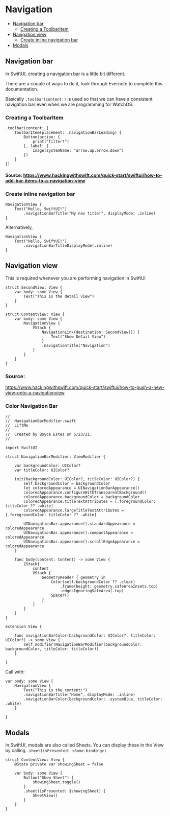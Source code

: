 # Navigation
* [Navigation bar](#navigation-bar)
	* [Creating a ToolbarItem](#creating-a-toolbaritem)
* [Navigation view](#navigationview)
	* [Create inline navigation bar](#create-inline-navigation-bar)
* [Modals](#modals)

## Navigation bar
In SwiftUI, creating a navigation bar is a little bit different.

There are a couple of ways to do it, look through Evernote to complete this documentation. 

Basically `.toolbar(content:)` is used so that we can have a consistent navigation bar even when we are programming for WatchOS.

### Creating a ToolbarItem
```
.toolbar(content: {
    ToolbarItem(placement: .navigationBarLeading) {
        Button(action: {
            print("filter!")
        }, label: {
            Image(systemName: "arrow.up.arrow.down")
        })
    }
})
```

#### Source: https://www.hackingwithswift.com/quick-start/swiftui/how-to-add-bar-items-to-a-navigation-view


### Create inline navigation bar
```
NavigationView {
    Text("Hello, SwiftUI!")
        .navigationBarTitle("My nav title!", displayMode: .inline)
}
```

Alternatively,
```
NavigationView {
    Text("Hello, SwiftUI!")
        .navigationBarTitleDisplayMode(.inline)
}
```


## Navigation view
This is required whenever you are performing navigation in SwiftUI
```
struct SecondView: View {
    var body: some View {
        Text("This is the detail view")
    }
}

struct ContentView: View {
    var body: some View {
        NavigationView {
            VStack {
                NavigationLink(destination: SecondView()) {
                    Text("Show Detail View")
                }
                .navigationTitle("Navigation")
            }
        }
    }
}
```

### Source:
https://www.hackingwithswift.com/quick-start/swiftui/how-to-push-a-new-view-onto-a-navigationview


### Color Navigation Bar
```
//
//  NavigationBarModifier.swift
//  LiftMe
//
//  Created by Boyce Estes on 5/23/21.
//

import SwiftUI

struct NavigationBarModifier: ViewModifier {

    var backgroundColor: UIColor?
    var titleColor: UIColor?

    init(backgroundColor: UIColor?, titleColor: UIColor?) {
        self.backgroundColor = backgroundColor
        let coloredAppearance = UINavigationBarAppearance()
        coloredAppearance.configureWithTransparentBackground()
        coloredAppearance.backgroundColor = backgroundColor
        coloredAppearance.titleTextAttributes = [.foregroundColor: titleColor ?? .white]
        coloredAppearance.largeTitleTextAttributes = [.foregroundColor: titleColor ?? .white]

        UINavigationBar.appearance().standardAppearance = coloredAppearance
        UINavigationBar.appearance().compactAppearance = coloredAppearance
        UINavigationBar.appearance().scrollEdgeAppearance = coloredAppearance
    }

    func body(content: Content) -> some View {
        ZStack{
            content
            VStack {
                GeometryReader { geometry in
                    Color(self.backgroundColor ?? .clear)
                        .frame(height: geometry.safeAreaInsets.top)
                        .edgesIgnoringSafeArea(.top)
                    Spacer()
                }
            }
        }
    }
}

extension View {

    func navigationBarColor(backgroundColor: UIColor?, titleColor: UIColor?) -> some View {
        self.modifier(NavigationBarModifier(backgroundColor: backgroundColor, titleColor: titleColor))
    }

}

```

Call with:
```
var body: some View {
	NavigationView {
		Text("This is the content!")
		.navigationBarTitle("Home", displayMode: .inline)
    	.navigationBarColor(backgroundColor: .systemBlue, titleColor: .white)
	}

}			
```

## Modals
In SwiftUI, modals are also called Sheets. You can display these in the View by calling `.sheet(isPresented: <Some-binding>)`

```
struct ContentView: View {
    @State private var showingSheet = false

    var body: some View {
        Button("Show Sheet") {
            showingSheet.toggle()
        }
        .sheet(isPresented: $showingSheet) {
            SheetView()
        }
    }
}
```